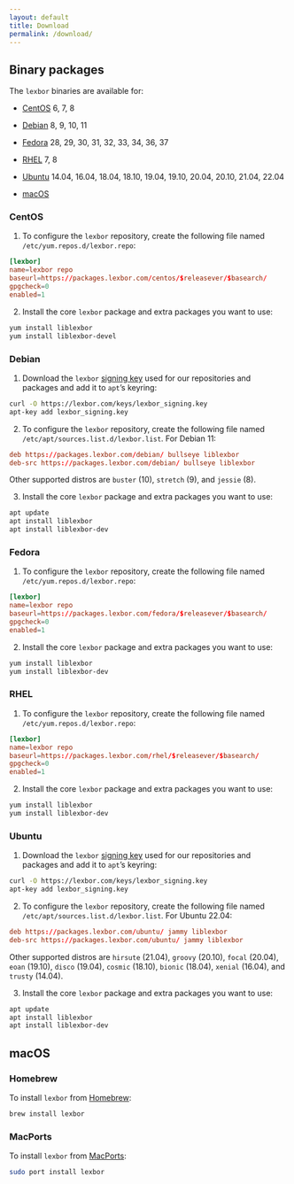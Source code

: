 ```yaml
---
layout: default
title: Download
permalink: /download/
---
```


## Binary packages

The `lexbor` binaries are available for:

* [CentOS](#centos) 6, 7, 8

* [Debian](#debian) 8, 9, 10, 11

* [Fedora](#fedora) 28, 29, 30, 31, 32, 33, 34, 36, 37

* [RHEL](#rhel) 7, 8

* [Ubuntu](#ubuntu) 14.04, 16.04, 18.04, 18.10, 19.04, 19.10, 20.04, 20.10,
  21.04, 22.04

* [macOS](#macos)

### CentOS

1. To configure the `lexbor` repository, create the following file named
   `/etc/yum.repos.d/lexbor.repo`:

 ```conf
 [lexbor]
 name=lexbor repo
 baseurl=https://packages.lexbor.com/centos/$releasever/$basearch/
 gpgcheck=0
 enabled=1
 ```

2. Install the core `lexbor` package and extra packages you want to use:

 ```sh
 yum install liblexbor
 yum install liblexbor-devel
 ```

### Debian

1. Download the `lexbor` [signing
   key](https://lexbor.com/keys/lexbor_signing.key) used for our repositories
   and packages and add it to `apt`’s keyring:

 ```sh
 curl -O https://lexbor.com/keys/lexbor_signing.key
 apt-key add lexbor_signing.key
 ```

2. To configure the `lexbor` repository, create the following file named
   `/etc/apt/sources.list.d/lexbor.list`.  For Debian 11:

 ```conf
 deb https://packages.lexbor.com/debian/ bullseye liblexbor
 deb-src https://packages.lexbor.com/debian/ bullseye liblexbor
 ```

 Other supported distros are `buster` (10), `stretch` (9), and `jessie` (8).

3. Install the core `lexbor` package and extra packages you want to use:

 ```sh
 apt update
 apt install liblexbor
 apt install liblexbor-dev
 ```

### Fedora

1. To configure the `lexbor` repository, create the following file named
   `/etc/yum.repos.d/lexbor.repo`:

 ```conf
 [lexbor]
 name=lexbor repo
 baseurl=https://packages.lexbor.com/fedora/$releasever/$basearch/
 gpgcheck=0
 enabled=1
 ```

2. Install the core `lexbor` package and extra packages you want to use:

 ```sh
 yum install liblexbor
 yum install liblexbor-dev
 ```

### RHEL

1. To configure the `lexbor` repository, create the following file named
   `/etc/yum.repos.d/lexbor.repo`:

 ```conf
 [lexbor]
 name=lexbor repo
 baseurl=https://packages.lexbor.com/rhel/$releasever/$basearch/
 gpgcheck=0
 enabled=1
 ```

2. Install the core `lexbor` package and extra packages you want to use:

 ```sh
 yum install liblexbor
 yum install liblexbor-dev
 ```

### Ubuntu

1. Download the `lexbor` [signing
   key](https://lexbor.com/keys/lexbor_signing.key) used for our repositories
   and packages and add it to `apt`’s keyring:

 ```sh
 curl -O https://lexbor.com/keys/lexbor_signing.key
 apt-key add lexbor_signing.key
 ```

2. To configure the `lexbor` repository, create the following file named
   `/etc/apt/sources.list.d/lexbor.list`.  For Ubuntu 22.04:

 ```conf
 deb https://packages.lexbor.com/ubuntu/ jammy liblexbor
 deb-src https://packages.lexbor.com/ubuntu/ jammy liblexbor
 ```

 Other supported distros are `hirsute` (21.04), `groovy` (20.10), `focal`
 (20.04), `eoan` (19.10), `disco` (19.04), `cosmic` (18.10), `bionic` (18.04),
 `xenial` (16.04), and `trusty` (14.04).

3. Install the core `lexbor` package and extra packages you want to use:

 ```sh
 apt update
 apt install liblexbor
 apt install liblexbor-dev
 ```

## macOS

### Homebrew

To install `lexbor` from [Homebrew](https://brew.sh):

```sh
brew install lexbor
```

### MacPorts

To install `lexbor` from [MacPorts](https://www.macports.org):

```sh
sudo port install lexbor
```
